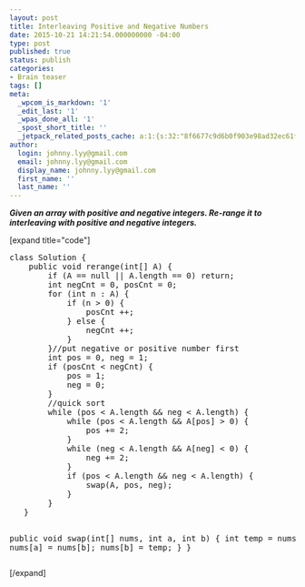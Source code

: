 ```yaml
---
layout: post
title: Interleaving Positive and Negative Numbers
date: 2015-10-21 14:21:54.000000000 -04:00
type: post
published: true
status: publish
categories:
- Brain teaser
tags: []
meta:
  _wpcom_is_markdown: '1'
  _edit_last: '1'
  _wpas_done_all: '1'
  _spost_short_title: ''
  _jetpack_related_posts_cache: a:1:{s:32:"8f6677c9d6b0f903e98ad32ec61f8deb";a:2:{s:7:"expires";i:1461632037;s:7:"payload";a:3:{i:0;a:1:{s:2:"id";i:449;}i:1;a:1:{s:2:"id";i:109;}i:2;a:1:{s:2:"id";i:1069;}}}}
author:
  login: johnny.lyy@gmail.com
  email: johnny.lyy@gmail.com
  display_name: johnny.lyy@gmail.com
  first_name: ''
  last_name: ''
---
```

<p><strong><em>Given an array with positive and negative integers. Re-range it to interleaving with positive and negative integers.</em></strong></p>
<p>[expand title="code"]</p>
<pre>
class Solution {
    public void rerange(int[] A) {
        if (A == null || A.length == 0) return;
        int negCnt = 0, posCnt = 0;
        for (int n : A) {
            if (n > 0) {
                posCnt ++;
            } else {
                negCnt ++;
            }
        }//put negative or positive number first
        int pos = 0, neg = 1;
        if (posCnt < negCnt) {
            pos = 1;
            neg = 0;
        }
        //quick sort
        while (pos < A.length && neg < A.length) {
            while (pos < A.length && A[pos] > 0) {
                pos += 2;
            }
            while (neg < A.length && A[neg] < 0) {
                neg += 2;
            }
            if (pos < A.length && neg < A.length) {
                swap(A, pos, neg);
            }
        }
   }
   
   public void swap(int[] nums, int a, int b) {
       int temp = nums[a];
       nums[a] = nums[b];
       nums[b] = temp;
   }
}
</pre>
<p>[/expand]</p>
